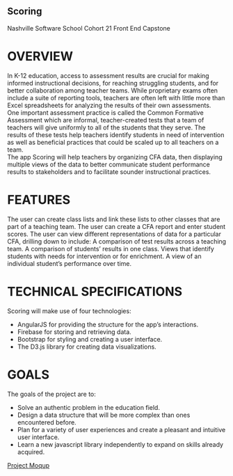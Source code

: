 ## Scoring
Nashville Software School
Cohort 21
Front End Capstone

# OVERVIEW
In K-12 education, access to assessment results are crucial for making informed instructional decisions, for reaching struggling students, and for better collaboration among teacher teams.  While proprietary exams often include a suite of reporting tools, teachers are often left with little more than Excel spreadsheets for analyzing the results of their own assessments.  
One important assessment practice is called the Common Formative Assessment which are informal, teacher-created tests that a team of teachers will give uniformly to all of the students that they serve.  The results of these tests help teachers identify students in need of intervention as well as beneficial practices that could be scaled up to all teachers on a team.  
The app Scoring will help teachers by organizing CFA data, then displaying multiple views of the data to better communicate student performance results to stakeholders and to facilitate sounder instructional practices.

# FEATURES
The user can create class lists and link these lists to other classes that are part of a teaching team. 
The user can create a CFA report and enter student scores. 
The user can view different representations of data for a particular CFA, drilling down to include: 
A comparison of test results across a teaching team.
A comparison of students’ results in one class.
Views that identify students with needs for intervention or for enrichment.
A view of an individual student’s performance over time.

# TECHNICAL SPECIFICATIONS
Scoring will make use of four technologies: 
* AngularJS for providing the structure for the app’s interactions. 
* Firebase for storing and retrieving data.
* Bootstrap for styling and creating a user interface.
* The D3.js library for creating data visualizations.

# GOALS
The goals of the project are to:
* Solve an authentic problem in the education field. 
* Design a data structure that will be more complex than ones encountered before.
* Plan for a variety of user experiences and create a pleasant and intuitive user interface. 
* Learn a new javascript library independently to expand on skills already acquired.

[Project Moqup](https://app.moqups.com/jsheridanwells@gmail.com/leYMPG1DyZ/view/page/a3c80f920)
